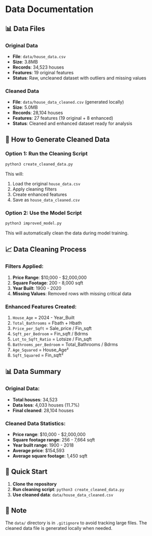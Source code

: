 # Data Documentation

## 📊 Data Files

### Original Data
- **File**: `data/house_data.csv`
- **Size**: 3.8MB
- **Records**: 34,523 houses
- **Features**: 19 original features
- **Status**: Raw, uncleaned dataset with outliers and missing values

### Cleaned Data
- **File**: `data/house_data_cleaned.csv` (generated locally)
- **Size**: 5.0MB
- **Records**: 28,104 houses
- **Features**: 27 features (19 original + 8 enhanced)
- **Status**: Cleaned and enhanced dataset ready for analysis

## 🔧 How to Generate Cleaned Data

### Option 1: Run the Cleaning Script
```bash
python3 create_cleaned_data.py
```

This will:
1. Load the original `house_data.csv`
2. Apply cleaning filters
3. Create enhanced features
4. Save as `house_data_cleaned.csv`

### Option 2: Use the Model Script
```bash
python3 improved_model.py
```

This will automatically clean the data during model training.

## 📈 Data Cleaning Process

### Filters Applied:
1. **Price Range**: $10,000 - $2,000,000
2. **Square Footage**: 200 - 8,000 sqft
3. **Year Built**: 1900 - 2020
4. **Missing Values**: Removed rows with missing critical data

### Enhanced Features Created:
1. `House_Age` = 2024 - Year_Built
2. `Total_Bathrooms` = Fbath + Hbath
3. `Price_per_Sqft` = Sale_price / Fin_sqft
4. `Sqft_per_Bedroom` = Fin_sqft / Bdrms
5. `Lot_to_Sqft_Ratio` = Lotsize / Fin_sqft
6. `Bathrooms_per_Bedroom` = Total_Bathrooms / Bdrms
7. `Age_Squared` = House_Age²
8. `Sqft_Squared` = Fin_sqft²

## 📊 Data Summary

### Original Data:
- **Total houses**: 34,523
- **Data loss**: 4,033 houses (11.7%)
- **Final cleaned**: 28,104 houses

### Cleaned Data Statistics:
- **Price range**: $10,000 - $2,000,000
- **Square footage range**: 256 - 7,664 sqft
- **Year built range**: 1900 - 2018
- **Average price**: $154,593
- **Average square footage**: 1,450 sqft

## 🚀 Quick Start

1. **Clone the repository**
2. **Run cleaning script**: `python3 create_cleaned_data.py`
3. **Use cleaned data**: `data/house_data_cleaned.csv`

## 📝 Note

The `data/` directory is in `.gitignore` to avoid tracking large files. The cleaned data file is generated locally when needed. 